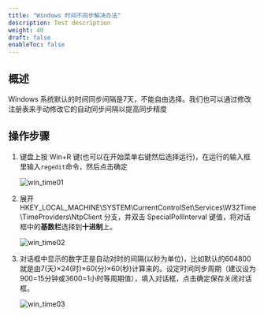 ```yaml
---
title: "Windows 时间不同步解决办法"
description: Test description
weight: 40
draft: false
enableToc: false
---
```


## 概述

Windows 系统默认的时间同步间隔是7天，不能自由选择。我们也可以通过修改注册表来手动修改它的自动同步间隔以提高同步精度

## 操作步骤

1. 键盘上按 Win+R 键(也可以在开始菜单右键然后选择运行)，在运行的输入框里输入`regedit`命令，然后点击确定

   ![win_time01](../../../_images/win_time01.jpg)

2. 展开  HKEY_LOCAL_MACHINE\SYSTEM\CurrentControlSet\Services\W32Time\TimeProviders\NtpClient 分支，并双击 SpecialPollInterval 键值，将对话框中的**基数栏**选择到**十进制**上。

   ![win_time02](../../../_images/win_time02.jpg)

3. 对话框中显示的数字正是自动对时的间隔(以秒为单位)，比如默认的604800就是由7(天)×24(时)×60(分)×60(秒)计算来的。设定时间同步周期（建议设为900=15分钟或3600=1小时等周期值），填入对话框，点击确定保存关闭对话框。

   ![win_time03](../../../_images/win_time03.jpg)